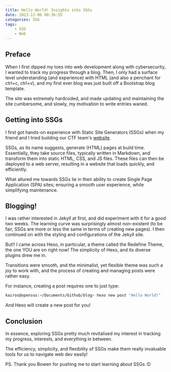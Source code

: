 ```yaml
---
title: Hello World! Insights into SSGs
date: 2023-12-06 00:36:55
categories: SSG
tags:
    - SSG
    - Web
---
```

## Preface
When I first dipped my toes into web development along with cybersecurity, I wanted to track my progress through a blog. Then, I only had a surface level understanding (and experience) with HTML (and also a penchant for ctrl+c, ctrl+v), and my first ever blog was just built off a Bootstrap blog template. 

The site was extremely hardcoded, and made updating and maintaining the site cumbersome, and slowly, my motivation to write entries waned.

## Getting into SSGs
I first got hands-on experience with Static Site Generators (SSGs) when my friend and I tried building our CTF team's [website](https://404unfound.com). 

SSGs, as its name suggests, generate (HTML) pages at build time. Essentially, they take source files, typically written in Markdown, and transform them into static HTML, CSS, and JS files. These files can then be deployed to a web server, resulting in a website that loads quickly, and efficiently.

What allured me towards SSGs lie in their ability to create Single Page Application (SPA) sites; ensuring a smooth user experience, while simplifying maintenance.

## Blogging!
I was rather interested in Jekyll at first, and did experiment with it for a good two weeks. The learning curve was surprisingly almost non-existent (to be fair, SSGs are more or less the same in terms of creating new pages). I then continued on with the styling and configurations of the Jekyll site. 

But!! I came across Hexo, in particular, a theme called the Redefine Theme, the one YOU are on right now! The simplicity of Hexo, and its diverse plugins drew me in.

Transitions were smooth, and the minimalist, yet flexible theme was such a joy to work with, and the process of creating and managing posts were rather easy.

For instance, creating a post requires one to just type:
```bash
kairos@opensus:~/Documents/Github/blog> hexo new post "Hello World!"
```

And Hexo will create a new post for you! 

## Conclusion

In essence, exploring SSGs pretty much revitalised my interest in tracking my progress, interests, and everything in between. 

The efficiency, simplicity, and flexibility of SSGs make them really invaluable tools for us to navigate web dev easily!

PS. Thank you Bowen for pushing me to start learning about SSGs :D